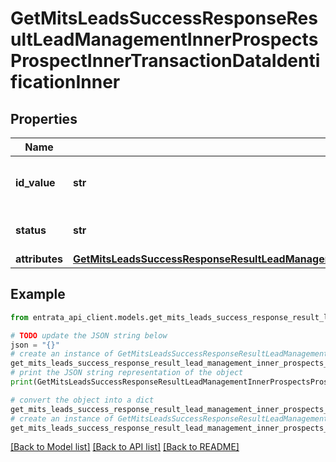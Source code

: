 # GetMitsLeadsSuccessResponseResultLeadManagementInnerProspectsProspectInnerTransactionDataIdentificationInner


## Properties

Name | Type | Description | Notes
------------ | ------------- | ------------- | -------------
**id_value** | **str** | The unique identifier for the transaction. | [optional] 
**status** | **str** | The status of the transaction. | [optional] 
**attributes** | [**GetMitsLeadsSuccessResponseResultLeadManagementInnerProspectsProspectInnerTransactionDataIdentificationInnerAttributes**](GetMitsLeadsSuccessResponseResultLeadManagementInnerProspectsProspectInnerTransactionDataIdentificationInnerAttributes.md) |  | [optional] 

## Example

```python
from entrata_api_client.models.get_mits_leads_success_response_result_lead_management_inner_prospects_prospect_inner_transaction_data_identification_inner import GetMitsLeadsSuccessResponseResultLeadManagementInnerProspectsProspectInnerTransactionDataIdentificationInner

# TODO update the JSON string below
json = "{}"
# create an instance of GetMitsLeadsSuccessResponseResultLeadManagementInnerProspectsProspectInnerTransactionDataIdentificationInner from a JSON string
get_mits_leads_success_response_result_lead_management_inner_prospects_prospect_inner_transaction_data_identification_inner_instance = GetMitsLeadsSuccessResponseResultLeadManagementInnerProspectsProspectInnerTransactionDataIdentificationInner.from_json(json)
# print the JSON string representation of the object
print(GetMitsLeadsSuccessResponseResultLeadManagementInnerProspectsProspectInnerTransactionDataIdentificationInner.to_json())

# convert the object into a dict
get_mits_leads_success_response_result_lead_management_inner_prospects_prospect_inner_transaction_data_identification_inner_dict = get_mits_leads_success_response_result_lead_management_inner_prospects_prospect_inner_transaction_data_identification_inner_instance.to_dict()
# create an instance of GetMitsLeadsSuccessResponseResultLeadManagementInnerProspectsProspectInnerTransactionDataIdentificationInner from a dict
get_mits_leads_success_response_result_lead_management_inner_prospects_prospect_inner_transaction_data_identification_inner_from_dict = GetMitsLeadsSuccessResponseResultLeadManagementInnerProspectsProspectInnerTransactionDataIdentificationInner.from_dict(get_mits_leads_success_response_result_lead_management_inner_prospects_prospect_inner_transaction_data_identification_inner_dict)
```
[[Back to Model list]](../README.md#documentation-for-models) [[Back to API list]](../README.md#documentation-for-api-endpoints) [[Back to README]](../README.md)


